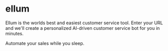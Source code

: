 # ellum
Ellum is the worlds best and easiest customer service tool. Enter your URL and we'll create a personalized AI-driven customer service bot for you in minutes.

Automate your sales while you sleep.
